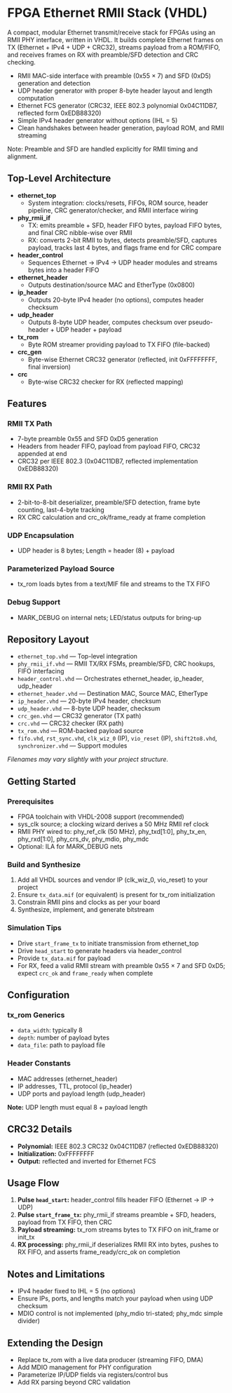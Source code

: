 # FPGA Ethernet RMII Stack (VHDL)

A compact, modular Ethernet transmit/receive stack for FPGAs using an RMII PHY interface, written in VHDL. It builds complete Ethernet frames on TX (Ethernet + IPv4 + UDP + CRC32), streams payload from a ROM/FIFO, and receives frames on RX with preamble/SFD detection and CRC checking.

- RMII MAC-side interface with preamble (0x55 × 7) and SFD (0xD5) generation and detection
- UDP header generator with proper 8-byte header layout and length computation
- Ethernet FCS generator (CRC32, IEEE 802.3 polynomial 0x04C11DB7, reflected form 0xEDB88320)
- Simple IPv4 header generator without options (IHL = 5)
- Clean handshakes between header generation, payload ROM, and RMII streaming

Note: Preamble and SFD are handled explicitly for RMII timing and alignment.

## Top-Level Architecture

- **ethernet_top**
  - System integration: clocks/resets, FIFOs, ROM source, header pipeline, CRC generator/checker, and RMII interface wiring
- **phy_rmii_if**
  - TX: emits preamble + SFD, header FIFO bytes, payload FIFO bytes, and final CRC nibble-wise over RMII
  - RX: converts 2-bit RMII to bytes, detects preamble/SFD, captures payload, tracks last 4 bytes, and flags frame end for CRC compare
- **header_control**
  - Sequences Ethernet → IPv4 → UDP header modules and streams bytes into a header FIFO
- **ethernet_header**
  - Outputs destination/source MAC and EtherType (0x0800)
- **ip_header**
  - Outputs 20-byte IPv4 header (no options), computes header checksum
- **udp_header**
  - Outputs 8-byte UDP header, computes checksum over pseudo-header + UDP header + payload
- **tx_rom**
  - Byte ROM streamer providing payload to TX FIFO (file-backed)
- **crc_gen**
  - Byte-wise Ethernet CRC32 generator (reflected, init 0xFFFFFFFF, final inversion)
- **crc**
  - Byte-wise CRC32 checker for RX (reflected mapping)

## Features

### RMII TX Path
- 7-byte preamble 0x55 and SFD 0xD5 generation
- Headers from header FIFO, payload from payload FIFO, CRC32 appended at end
- CRC32 per IEEE 802.3 (0x04C11DB7, reflected implementation 0xEDB88320)

### RMII RX Path
- 2-bit-to-8-bit deserializer, preamble/SFD detection, frame byte counting, last-4-byte tracking
- RX CRC calculation and crc_ok/frame_ready at frame completion

### UDP Encapsulation
- UDP header is 8 bytes; Length = header (8) + payload

### Parameterized Payload Source
- tx_rom loads bytes from a text/MIF file and streams to the TX FIFO

### Debug Support
- MARK_DEBUG on internal nets; LED/status outputs for bring-up

## Repository Layout

- `ethernet_top.vhd` — Top-level integration
- `phy_rmii_if.vhd` — RMII TX/RX FSMs, preamble/SFD, CRC hookups, FIFO interfacing
- `header_control.vhd` — Orchestrates ethernet_header, ip_header, udp_header
- `ethernet_header.vhd` — Destination MAC, Source MAC, EtherType
- `ip_header.vhd` — 20-byte IPv4 header, checksum
- `udp_header.vhd` — 8-byte UDP header, checksum
- `crc_gen.vhd` — CRC32 generator (TX path)
- `crc.vhd` — CRC32 checker (RX path)
- `tx_rom.vhd` — ROM-backed payload source
- `fifo.vhd`, `rst_sync.vhd`, `clk_wiz_0` (IP), `vio_reset` (IP), `shift2to8.vhd`, `synchronizer.vhd` — Support modules

*Filenames may vary slightly with your project structure.*

## Getting Started

### Prerequisites

- FPGA toolchain with VHDL-2008 support (recommended)
- sys_clk source; a clocking wizard derives a 50 MHz RMII ref clock
- RMII PHY wired to: phy_ref_clk (50 MHz), phy_txd[1:0], phy_tx_en, phy_rxd[1:0], phy_crs_dv, phy_mdio, phy_mdc
- Optional: ILA for MARK_DEBUG nets

### Build and Synthesize

1. Add all VHDL sources and vendor IP (clk_wiz_0, vio_reset) to your project
2. Ensure `tx_data.mif` (or equivalent) is present for tx_rom initialization
3. Constrain RMII pins and clocks as per your board
4. Synthesize, implement, and generate bitstream

### Simulation Tips

- Drive `start_frame_tx` to initiate transmission from ethernet_top
- Drive `head_start` to generate headers via header_control
- Provide `tx_data.mif` for payload
- For RX, feed a valid RMII stream with preamble 0x55 × 7 and SFD 0xD5; expect `crc_ok` and `frame_ready` when complete

## Configuration

### tx_rom Generics
- `data_width`: typically 8
- `depth`: number of payload bytes
- `data_file`: path to payload file

### Header Constants
- MAC addresses (ethernet_header)
- IP addresses, TTL, protocol (ip_header)
- UDP ports and payload length (udp_header)

**Note:** UDP length must equal 8 + payload length

## CRC32 Details

- **Polynomial:** IEEE 802.3 CRC32 0x04C11DB7 (reflected 0xEDB88320)
- **Initialization:** 0xFFFFFFFF
- **Output:** reflected and inverted for Ethernet FCS

## Usage Flow

1. **Pulse `head_start`:** header_control fills header FIFO (Ethernet → IP → UDP)
2. **Pulse `start_frame_tx`:** phy_rmii_if streams preamble + SFD, headers, payload from TX FIFO, then CRC
3. **Payload streaming:** tx_rom streams bytes to TX FIFO on init_frame or init_tx
4. **RX processing:** phy_rmii_if deserializes RMII RX into bytes, pushes to RX FIFO, and asserts frame_ready/crc_ok on completion

## Notes and Limitations

- IPv4 header fixed to IHL = 5 (no options)
- Ensure IPs, ports, and lengths match your payload when using UDP checksum
- MDIO control is not implemented (phy_mdio tri-stated; phy_mdc simple divider)

## Extending the Design

- Replace tx_rom with a live data producer (streaming FIFO, DMA)
- Add MDIO management for PHY configuration
- Parameterize IP/UDP fields via registers/control bus
- Add RX parsing beyond CRC validation